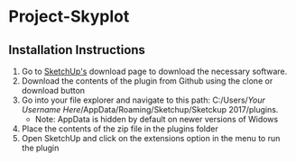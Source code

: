 # Project-Skyplot

## Installation Instructions

1. Go to [SketchUp's](https://www.sketchup.com/download/make "SketchUp Make Download") download page to download the necessary software.
2. Download the contents of the plugin from Github using the clone or download button
3. Go into your file explorer and navigate to this path: C:/Users/*Your Username Here*/AppData/Roaming/Sketchup/Sketckup 2017/plugins. 
    * Note: AppData is hidden by default on newer versions of Widows
4. Place the contents of the zip file in the plugins folder
5. Open SketchUp and click on the extensions option in the menu to run the plugin
